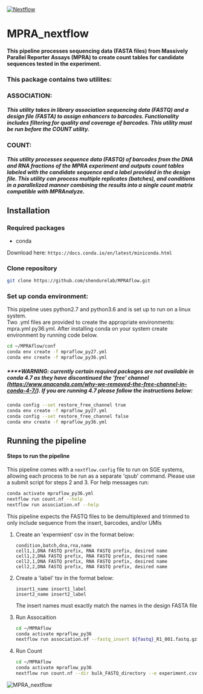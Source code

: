[![Nextflow](https://img.shields.io/badge/nextflow-%E2%89%A50.30.1-brightgreen.svg)](https://www.nextflow.io/)

# MPRA_nextflow

#### This pipeline processes sequencing data (FASTA files) from Massively Parallel Reporter Assays (MPRA) to create count tables for candidate sequences tested in the experiment. 

### This package contains two utilites:

### ASSOCIATION:
##### This utility takes in library association sequencing data (FASTQ) and a design file (FASTA) to assign enhancers to barcodes. Functionality includes filtering for quality and coverage of barcodes. This utility must be run before the COUNT utility. 

### COUNT:
##### This utility processes sequence data (FASTQ) of barcodes from the DNA and RNA fractions of the MPRA experiment and outputs count tables labeled with the candidate sequence and a label provided in the design file. This utility can process multiple replicates (batches), and conditions in a parallelized manner combining the results into a single count matrix compatible with MPRAnalyze. 


## Installation

### Required packages

- conda

Download here: `https://docs.conda.io/en/latest/miniconda.html`



### Clone repository 

```bash
git clone https://github.com/shendurelab/MPRAflow.git
```

### Set up conda environment:
This pipeline uses python2.7 and python3.6 and is set up to run on a linux system.   
Two .yml files are provided to create the appropriate environments: mpra.yml py36.yml.
After installing conda on your system create environment by running code below.

```bash
cd ~/MPRAflow/conf
conda env create -f mpraflow_py27.yml
conda env create -f mpraflow_py36.yml
```
##### ****WARNING: currently certain required packages are not available in conda 4.7 as they have discontinued the 'free' channel (https://www.anaconda.com/why-we-removed-the-free-channel-in-conda-4-7/). If you are running 4.7 please follow the instructions below:
```bash
conda config --set restore_free_channel true
conda env create -f mpraflow_py27.yml
conda config --set restore_free_channel false
conda env create -f mpraflow_py36.yml
```

## Running the pipeline

#### Steps to run the pipeline

This pipeline comes with a `nextflow.config` file to run on SGE systems, allowing each process to be run as a separate 'qsub' command. 
Please use a submit script for steps 2 and 3. For help messages run:

   ```bash
   conda activate mpraflow_py36.yml
   nextflow run count.nf --help
   nextflow run association.nf --help
   ```

This pipeline expects the FASTQ files to be demultiplexed and trimmed to only include sequence from the insert, barcodes, and/or UMIs

1. Create an 'expermient' csv in the format below:
 
   ```
   condition,batch,dna,rna,name
   cell1,1,DNA FASTQ prefix, RNA FASTQ prefix, desired name
   cell1,2,DNA FASTQ prefix, RNA FASTQ prefix, desired name
   cell2,1,DNA FASTQ prefix, RNA FASTQ prefix, desired name
   cell2,2,DNA FASTQ prefix, RNA FASTQ prefix, desired name
   ```

2. Create a 'label' tsv in the format below:
 
   ```
   insert1_name	insert1_label
   insert2_name insert2_label
   ```
   The insert names must exactly match the names in the design FASTA file
    
3. Run Assocaition

   ```bash 
   cd ~/MPRAflow
   conda activate mpraflow_py36
   nextflow run association.nf --fastq_insert ${fastq}_R1_001.fastq.gz --design pilot_library_noprimer.fa" --fastq_bc ${fastq}_R2_001.fastq.gz" --condaloc '~/miniconda3/bin/activate'
   ```

4. Run Count

   ```bash 
   cd ~/MPRAflow
   conda activate mpraflow_py36
   nextflow run count.nf --dir bulk_FASTQ_directory --e experiment.csv --design pilot_library_noprimer.fa --association output_filtered_coords_to_barcodes.p --condaloc '~/miniconda3/bin/activate'
   ```
   




![MPRA_nextflow](https://github.com/shendurelab/MPRAflow/blob/master/MPRA_nextflow.png)
